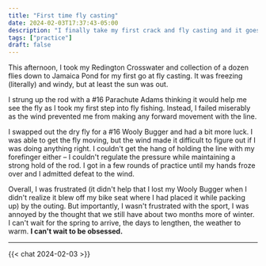 ```yaml
---
title: "First time fly casting"
date: 2024-02-03T17:37:43-05:00
description: "I finally take my first crack and fly casting and it goes... as expected, I guess."
tags: ["practice"]
draft: false
---
```


This afternoon, I took my Redington Crosswater and collection of a dozen flies down to Jamaica Pond for my first go at fly casting.
It was freezing (literally) and windy, but at least the sun was out.

I strung up the rod with a #16 Parachute Adams thinking it would help me see the fly as I took my first step into fly fishing.
Instead, I failed miserably as the wind prevented me from making any forward movement with the line.

I swapped out the dry fly for a #16 Wooly Bugger and had a bit more luck.
I was able to get the fly moving, but the wind made it difficult to figure out if I was doing anything right.
I couldn't get the hang of holding the line with my forefinger either – I couldn't regulate the pressure while maintaining a strong hold of the rod.
I got in a few rounds of practice until my hands froze over and I admitted defeat to the wind.

Overall, I was frustrated (it didn't help that I lost my Wooly Bugger when I didn't realize it blew off my bike seat where I had placed it while packing up) by the outing.
But importantly, I wasn't frustrated with the sport, I was annoyed by the thought that we still have about two months more of winter.
I can't wait for the spring to arrive, the days to lengthen, the weather to warm.
**I can't wait to be obsessed.**

---

{{< chat 2024-02-03 >}}
